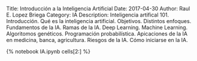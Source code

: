 Title: Introducción a la Inteligencia Artificial
Date: 2017-04-30
Author: Raul E. Lopez Briega
Category: IA
Description: Inteligencia artifical 101. Introducción. Qué es la inteligencia artificial. Objetivos. Distintos enfoques. Fundamentos de la IA. Ramas de la IA. Deep Learning. Machine Learning. Algoritomos genéticos. Programación probabilística. Apicaciones de la IA en medicina, banca, agricultura. Riesgos de la IA. Cómo iniciarse en la IA.

{% notebook IA.ipynb cells[2:] %}




